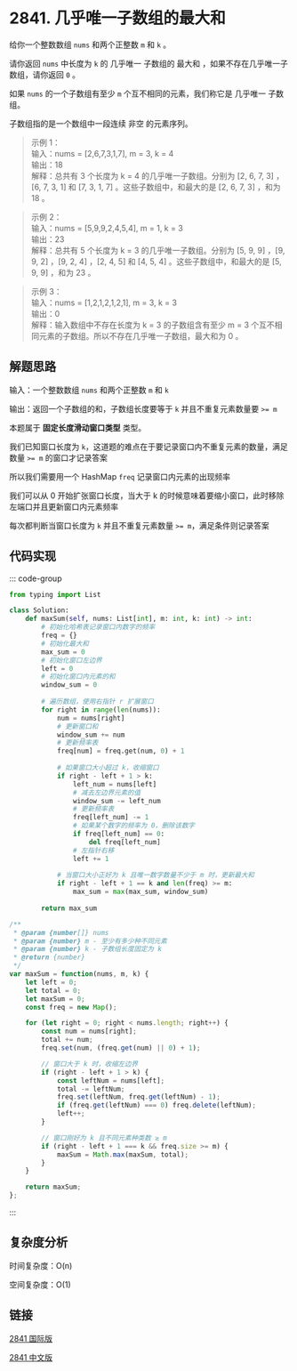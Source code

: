 # 2841. 几乎唯一子数组的最大和 <Badge type="warning" text="Medium" />

给你一个整数数组 `nums` 和两个正整数 `m` 和 `k` 。

请你返回 `nums` 中长度为 `k` 的 几乎唯一 子数组的 最大和 ，如果不存在几乎唯一子数组，请你返回 `0` 。

如果 `nums` 的一个子数组有至少 `m` 个互不相同的元素，我们称它是 几乎唯一 子数组。

子数组指的是一个数组中一段连续 非空 的元素序列。

>示例 1：  
输入：nums = [2,6,7,3,1,7], m = 3, k = 4   
输出：18   
解释：总共有 3 个长度为 k = 4 的几乎唯一子数组。分别为 [2, 6, 7, 3] ，[6, 7, 3, 1] 和 [7, 3, 1, 7] 。这些子数组中，和最大的是 [2, 6, 7, 3] ，和为 18 。 

>示例 2：  
输入：nums = [5,9,9,2,4,5,4], m = 1, k = 3   
输出：23   
解释：总共有 5 个长度为 k = 3 的几乎唯一子数组。分别为 [5, 9, 9] ，[9, 9, 2] ，[9, 2, 4] ，[2, 4, 5] 和 [4, 5, 4] 。这些子数组中，和最大的是 [5, 9, 9] ，和为 23 。  

>示例 3：  
输入：nums = [1,2,1,2,1,2,1], m = 3, k = 3   
输出：0   
解释：输入数组中不存在长度为 k = 3 的子数组含有至少  m = 3 个互不相同元素的子数组。所以不存在几乎唯一子数组，最大和为 0 。

## 解题思路

输入：一个整数数组 `nums` 和两个正整数 `m` 和 `k`

输出：返回一个子数组的和，子数组长度要等于 `k` 并且不重复元素数量要 `>= m`

本题属于 **固定长度滑动窗口类型** 类型。

我们已知窗口长度为 `k`，这道题的难点在于要记录窗口内不重复元素的数量，满足数量 `>= m` 的窗口才记录答案

所以我们需要用一个 HashMap `freq` 记录窗口内元素的出现频率

我们可以从 0 开始扩张窗口长度，当大于 k 的时候意味着要缩小窗口，此时移除左端口并且更新窗口内元素频率

每次都判断当窗口长度为 `k` 并且不重复元素数量 `>= m`，满足条件则记录答案

## 代码实现

::: code-group

```python
from typing import List

class Solution:
    def maxSum(self, nums: List[int], m: int, k: int) -> int:
        # 初始化哈希表记录窗口内数字的频率
        freq = {}
        # 初始化最大和
        max_sum = 0
        # 初始化窗口左边界
        left = 0
        # 初始化窗口内元素的和
        window_sum = 0
        
        # 遍历数组，使用右指针 r 扩展窗口
        for right in range(len(nums)):
            num = nums[right]
            # 更新窗口和
            window_sum += num
            # 更新频率表
            freq[num] = freq.get(num, 0) + 1
            
            # 如果窗口大小超过 k，收缩窗口
            if right - left + 1 > k:
                left_num = nums[left]
                # 减去左边界元素的值
                window_sum -= left_num
                # 更新频率表
                freq[left_num] -= 1
                # 如果某个数字的频率为 0，删除该数字
                if freq[left_num] == 0:
                    del freq[left_num]
                # 左指针右移
                left += 1
            
            # 当窗口大小正好为 k 且唯一数字数量不少于 m 时，更新最大和
            if right - left + 1 == k and len(freq) >= m:
                max_sum = max(max_sum, window_sum)
        
        return max_sum
```

```javascript
/**
 * @param {number[]} nums
 * @param {number} m - 至少有多少种不同元素
 * @param {number} k - 子数组长度固定为 k
 * @return {number}
 */
var maxSum = function(nums, m, k) {
    let left = 0;
    let total = 0;
    let maxSum = 0;
    const freq = new Map();

    for (let right = 0; right < nums.length; right++) {
        const num = nums[right];
        total += num;
        freq.set(num, (freq.get(num) || 0) + 1);

        // 窗口大于 k 时，收缩左边界
        if (right - left + 1 > k) {
            const leftNum = nums[left];
            total -= leftNum;
            freq.set(leftNum, freq.get(leftNum) - 1);
            if (freq.get(leftNum) === 0) freq.delete(leftNum);
            left++;
        }

        // 窗口刚好为 k 且不同元素种类数 ≥ m
        if (right - left + 1 === k && freq.size >= m) {
            maxSum = Math.max(maxSum, total);
        }
    }

    return maxSum;
};
```

:::

## 复杂度分析

时间复杂度：O(n)

空间复杂度：O(1)

## 链接

[2841 国际版](https://leetcode.com/problems/maximum-sum-of-almost-unique-subarray/)

[2841 中文版](https://leetcode.cn/problems/maximum-sum-of-almost-unique-subarray/)
